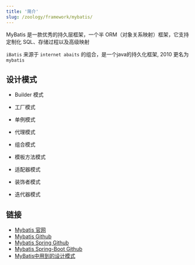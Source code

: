 ```yaml
---
title: '简介'
slug: /zoology/framework/mybatis/
---
```


MyBatis 是一款优秀的持久层框架，一个半 ORM（对象关系映射）框架，它支持定制化 SQL、存储过程以及高级映射

`iBatis` 来源于 `internet abaits` 的组合，是一个java的持久化框架, 2010 更名为 `mybatis`

## 设计模式
* Builder 模式

* 工厂模式

* 单例模式

* 代理模式

* 组合模式

* 模板方法模式

* 适配器模式

* 装饰者模式

* 迭代器模式

## 链接

* [Mybatis 官网](https://mybatis.org/mybatis-3/)
* [Mybatis Github](https://github.com/mybatis/mybatis-3)
* [Mybatis Spring Github](https://github.com/mybatis/spring)
* [Mybatis Spring-Boot Github](https://github.com/mybatis/spring-boot-starter)
* [MyBatis中用到的设计模式](https://blog.csdn.net/star1210644725/article/details/91882685)